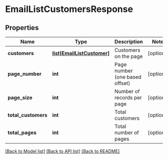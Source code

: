 # EmailListCustomersResponse

## Properties
Name | Type | Description | Notes
------------ | ------------- | ------------- | -------------
**customers** | [**list[EmailListCustomer]**](EmailListCustomer.md) | Customers on the page | [optional] 
**page_number** | **int** | Page number (one based offset) | [optional] 
**page_size** | **int** | Number of records per page | [optional] 
**total_customers** | **int** | Total customers | [optional] 
**total_pages** | **int** | Total number of pages | [optional] 

[[Back to Model list]](../README.md#documentation-for-models) [[Back to API list]](../README.md#documentation-for-api-endpoints) [[Back to README]](../README.md)


